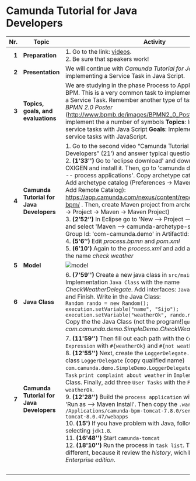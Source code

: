 # Camunda Tutorial for Java Developers

| Nr. | Topic | Activity | 	Time
|---:|---|---|---:|
|__1__|__Preparation__|	1. Go to the link: [videos](https://camunda.com/learn/videos/). <br> 2. Be sure that speakers work! 	|5|
|__2__|__Presentation__|We will continue with *Camunda Tutorial for Java Developers* by implementing a Service Task in Java Script. |5|
|__3__|__Topics, goals, and evaluations__| We are studying in the phase Process to Applications (P2A) of BPM. This is a very common task to implement a Java Script for a Service Task. Remember another type of task navigating to *BPMN 2.0 Poster* (http://www.bpmb.de/images/BPMN2_0_Poster_ES.pdf). We will implement the a number of symbols __Topics__: Implementation of service tasks with Java Script __Goals__: Implement common a easy service tasks with JavaScript.
|__4__|__Camunda Tutorial for Java Developers__|1. Go to the second video “Camunda Tutorial for Java Developers” (21’) and answer typical questions.  <br> 2. __(1'33'')__ Go to 'eclipse download' and download Eclipse OXIGEN and install it. Then, go to 'camunda docs -- user guide -- process applications'. Copy archetype catalog in Eclipse. Add archetype catalog (Preferences -> Maven -> Archetypes -> Add Remote Catalog): https://app.camunda.com/nexus/content/repositories/camunda-bpm/ . Then, create Maven project from archetype: (File -> New -> Project -> Maven -> Maven Project) <br> 3. __(2’52’’)__ In Eclipse go to 'New --> Project --> Maven Project' and select 'Maven --> camunda-archetype-servlet-war'. In Group Id: 'com-camunda.demo' in ArtifactId: 'SimpleDemo' <br> 4. __(5'6’’)__ Edit *process.bpmn* and *pom.xml* <br> 5. __(6’10’)__ Again to the *process.xml* and add a *service task* with the name *check weather* 
|__5__|__Model__|![model](https://github.com/sigifredolaengle/camunda-classes/blob/master/classes/2%20Camunda%20Tutorial%20for%20Java%20Developers/weatherOk.png)||| 
|__6__|__Java Class__| 6. __(7'59'')__ Create a new java class in `src/main/java` and paste it Implementation `Java Class` with the name *CheckWeatherDelegate*. Add interfaces: `JavaDelegate`, the OK and Finish. Write in the Java Class: <br>`Random rando = new Random();` <br> `execution.setVariable("name", "Sijo");`<br>`execution.setVariable("weatherOk", rando.nextBoolean());`<br>Copy the the Java Class (not the program!)`qualified name`<br>*com.camunda.demo.SimpleDemo.CheckWeatherDelegate*.
|__7__|__Camunda Tutorial for Java Developers__| 7. __(11'59'')__ Then fill out each path with the `Condition Type` as `Expression` with `#{weatherOk}` and `#{not weatherOk}` respectively. <br> 8. __(12'55'')__ Next, create the `LoggerDelegate.java` and assign the class `LoggerDelegate` (copy qualified name) `com.camunda.demo.SimpleDemo.LoggerDelegate` into the `Service Task` `print complaint about weather` in `Implementation` as Java Class. Finally, add three `User Tasks` with the `Form Field` named `weatherOk`. <br> 9. __(12'28'')__ Build the `process application` with *rogth click* and 'Run as --> Maven Install'. Then copy the `.war` file in  `/Applications/camunda-bpm-tomcat-7.8.0/server/apache-tomcat-8.0.47/webapps` <br> 10. __(15')__  If you have problem with Java, follow the video by selecting `jdk1.8`. <br> 11. __(16'48'')__ Start `camunda-tomcat` <br> 12. __(18'10'')__ Run the process in `task list`. The video is different, because it review the *history*, wich belongs to the *Enterprise edition*. |40|
||  ||75|
